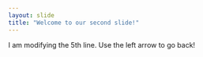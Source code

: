 ```yaml
---
layout: slide
title: "Welcome to our second slide!"
---
```

I am modifying the 5th line.
Use the left arrow to go back!
